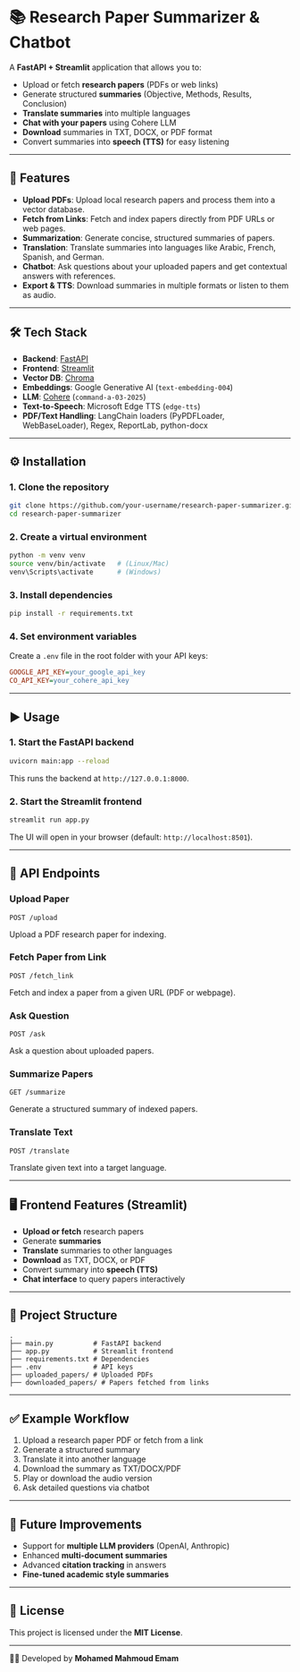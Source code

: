 # 📚 Research Paper Summarizer & Chatbot

A **FastAPI + Streamlit** application that allows you to:
- Upload or fetch **research papers** (PDFs or web links)
- Generate structured **summaries** (Objective, Methods, Results, Conclusion)
- **Translate summaries** into multiple languages
- **Chat with your papers** using Cohere LLM
- **Download** summaries in TXT, DOCX, or PDF format
- Convert summaries into **speech (TTS)** for easy listening

---

## 🚀 Features

- **Upload PDFs**: Upload local research papers and process them into a vector database.
- **Fetch from Links**: Fetch and index papers directly from PDF URLs or web pages.
- **Summarization**: Generate concise, structured summaries of papers.
- **Translation**: Translate summaries into languages like Arabic, French, Spanish, and German.
- **Chatbot**: Ask questions about your uploaded papers and get contextual answers with references.
- **Export & TTS**: Download summaries in multiple formats or listen to them as audio.

---

## 🛠️ Tech Stack

- **Backend**: [FastAPI](https://fastapi.tiangolo.com/)
- **Frontend**: [Streamlit](https://streamlit.io/)
- **Vector DB**: [Chroma](https://docs.trychroma.com/)
- **Embeddings**: Google Generative AI (`text-embedding-004`)
- **LLM**: [Cohere](https://cohere.com/) (`command-a-03-2025`)
- **Text-to-Speech**: Microsoft Edge TTS (`edge-tts`)
- **PDF/Text Handling**: LangChain loaders (PyPDFLoader, WebBaseLoader), Regex, ReportLab, python-docx

---

## ⚙️ Installation

### 1. Clone the repository
```bash
git clone https://github.com/your-username/research-paper-summarizer.git
cd research-paper-summarizer
````

### 2. Create a virtual environment

```bash
python -m venv venv
source venv/bin/activate   # (Linux/Mac)
venv\Scripts\activate      # (Windows)
```

### 3. Install dependencies

```bash
pip install -r requirements.txt
```

### 4. Set environment variables

Create a `.env` file in the root folder with your API keys:

```ini
GOOGLE_API_KEY=your_google_api_key
CO_API_KEY=your_cohere_api_key
```

---

## ▶️ Usage

### 1. Start the FastAPI backend

```bash
uvicorn main:app --reload
```

This runs the backend at `http://127.0.0.1:8000`.

### 2. Start the Streamlit frontend

```bash
streamlit run app.py
```

The UI will open in your browser (default: `http://localhost:8501`).

---

## 📌 API Endpoints

### **Upload Paper**

```
POST /upload
```

Upload a PDF research paper for indexing.

### **Fetch Paper from Link**

```
POST /fetch_link
```

Fetch and index a paper from a given URL (PDF or webpage).

### **Ask Question**

```
POST /ask
```

Ask a question about uploaded papers.

### **Summarize Papers**

```
GET /summarize
```

Generate a structured summary of indexed papers.

### **Translate Text**

```
POST /translate
```

Translate given text into a target language.

---

## 🖥️ Frontend Features (Streamlit)

* **Upload or fetch** research papers
* Generate **summaries**
* **Translate** summaries to other languages
* **Download** as TXT, DOCX, or PDF
* Convert summary into **speech (TTS)**
* **Chat interface** to query papers interactively

---

## 📂 Project Structure

```
.
├── main.py          # FastAPI backend
├── app.py           # Streamlit frontend
├── requirements.txt # Dependencies
├── .env             # API keys
├── uploaded_papers/ # Uploaded PDFs
├── downloaded_papers/ # Papers fetched from links
```

---

## ✅ Example Workflow

1. Upload a research paper PDF or fetch from a link
2. Generate a structured summary
3. Translate it into another language
4. Download the summary as TXT/DOCX/PDF
5. Play or download the audio version
6. Ask detailed questions via chatbot

---

## 🔮 Future Improvements

* Support for **multiple LLM providers** (OpenAI, Anthropic)
* Enhanced **multi-document summaries**
* Advanced **citation tracking** in answers
* **Fine-tuned academic style summaries**

---

## 📜 License

This project is licensed under the **MIT License**.

---

👨‍💻 Developed by **Mohamed Mahmoud Emam**
